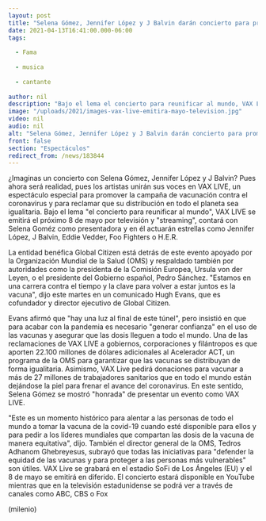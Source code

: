 ```yaml
---
layout: post
title: "Selena Gómez, Jennifer López y J Balvin darán concierto para promover vacuna anticovid"
date: 2021-04-13T16:41:00.000-06:00
tags:
  
  - Fama
  
  - musica
  
  - cantante
  
author: nil
description: "Bajo el lema el concierto para reunificar al mundo, VAX LIVE busca promover la campaña de vacunación contra el coronavirus y reclamar que su distribución en todo el planeta sea igualitaria. "
image: "/uploads/2021/images-vax-live-emitira-mayo-television.jpg"
video: nil
audio: nil
alt: "Selena Gómez, Jennifer López y J Balvin darán concierto para promover vacuna anticovid"
front: false
section: "Espectáculos"
redirect_from: /news/183844
---
```


¿Imaginas un concierto con Selena Gómez, Jennifer López y J Balvin? Pues ahora será realidad, pues los artistas unirán sus voces en VAX LIVE, un espectáculo especial para promover la campaña de vacunación contra el coronavirus y para reclamar que su distribución en todo el planeta sea igualitaria. Bajo el lema "el concierto para reunificar al mundo", VAX LIVE se emitirá el próximo 8 de mayo por televisión y "streaming", contará con Selena Goméz como presentadora y en él actuarán estrellas como Jennifer López, J Balvin, Eddie Vedder, Foo Fighters o H.E.R.

La entidad benéfica Global Citizen está detrás de este evento apoyado por la Organización Mundial de la Salud (OMS) y respaldado también por autoridades como la presidenta de la Comisión Europea, Ursula von der Leyen, o el presidente del Gobierno español, Pedro Sánchez. "Estamos en una carrera contra el tiempo y la clave para volver a estar juntos es la vacuna", dijo este martes en un comunicado Hugh Evans, que es cofundador y director ejecutivo de Global Citizen. 

Evans afirmó que "hay una luz al final de este túnel", pero insistió en que para acabar con la pandemia es necesario "generar confianza" en el uso de las vacunas y asegurar que las dosis lleguen a todo el mundo. Una de las reclamaciones de VAX LIVE a gobiernos, corporaciones y filántropos es que aporten 22.100 millones de dólares adicionales al Acelerador ACT, un programa de la OMS para garantizar que las vacunas se distribuyan de forma igualitaria. Asimismo, VAX Live pedirá donaciones para vacunar a más de 27 millones de trabajadores sanitarios que en todo el mundo están dejándose la piel para frenar el avance del coronavirus. En este sentido, Selena Gómez se mostró "honrada" de presentar un evento como VAX LIVE. 

"Este es un momento histórico para alentar a las personas de todo el mundo a tomar la vacuna de la covid-19 cuando esté disponible para ellos y para pedir a los líderes mundiales que compartan las dosis de la vacuna de manera equitativa", dijo. También el director general de la OMS, Tedros Adhanom Ghebreyesus, subrayó que todas las iniciativas para "defender la equidad de las vacunas y para proteger a las personas más vulnerables" son útiles. VAX Live se grabará en el estadio SoFi de Los Ángeles (EU) y el 8 de mayo se emitirá en diferido. El concierto estará disponible en YouTube mientras que en la televisión estadunidense se podrá ver a través de canales como ABC, CBS o Fox 

(milenio)